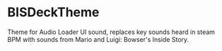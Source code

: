 # BISDeckTheme
Theme for Audio Loader UI sound, replaces key sounds heard in steam BPM with sounds from Mario and Luigi: Bowser's Inside Story.
